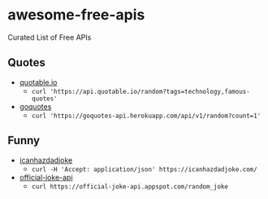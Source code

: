 # awesome-free-apis
Curated List of Free APIs

## Quotes

- [quotable.io](https://github.com/lukePeavey/quotable)
  - `curl 'https://api.quotable.io/random?tags=technology,famous-quotes'`
- [goquotes](https://goquotes.docs.apiary.io/#reference/get-random-quote(s)/apiv1randomcount/get-random-quote(s)-filtered-by-given-type)
  - `curl 'https://goquotes-api.herokuapp.com/api/v1/random?count=1'`

## Funny

- [icanhazdadjoke](https://icanhazdadjoke.com/api)
  - `curl -H 'Accept: application/json' https://icanhazdadjoke.com/`
- [official-joke-api](https://official-joke-api.appspot.com/random_joke)
  - `curl https://official-joke-api.appspot.com/random_joke`  
